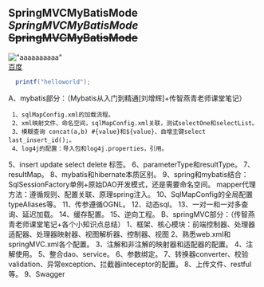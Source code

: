 **SpringMVCMyBatisMode**
***SpringMVCMyBatisMode***
~~SpringMVCMyBatisMode~~
---
!["aaaaaaaaaa"](https://p0.ssl.qhimg.com/t019b7e111feac1184d.jpg)  
[百度](https://www.baidu.com/)  

```java 
  printf("helloworld");
 ```

  A、mybatis部分：（Mybatis从入门到精通[刘增辉]+传智燕青老师课堂笔记）  
  
     1、sqlMapConfig.xml的加载流程。
     2、xml映射文件、命名空间，sqlMapConfig.xml关联，测试selectOne和selectList。
     3、模糊查询 concat(a,b) #{value}和${value}、自增主键select last_insert_id();。
     4、log4j的配置：导入包和log4j.properties，引用。
   5、insert update select delete 标签。
   6、parameterType和resultType。
   7、resultMap。
   8、mybatis和hibernate本质区别。
   9、spring和mybatis结合：
      SqlSessionFactory单例+原始DAO开发模式，还是需要命名空间。
      mapper代理方法：遵循规则、配置关联、原理spring注入。
   10、SqlMapConfig的全局配置  typeAliases等。
   11、传参遵循OGNL。
   12、动态sql。
   13、一对一和一对多查询、延迟加载。
   14、缓存配置。
   15、逆向工程。
B、springMVC部分：（传智燕青老师课堂笔记+各个小知识点总结）
   1、框架、核心模块：前端控制器、处理器适配器、处理器映射器、视图解析器、控制器、视图
   2、熟悉web.xml和springMVC.xml各个配置。
   3、注解和非注解的映射器和适配器的配置。
   4、注解使用。
   5、整合dao、service。
   6、参数绑定。
   7、转换器converter、校验validation、异常exception、拦截器inteceptor的配置。
   8、上传文件、restful等。
   9、Swagger
   
      
      
   
   
   
